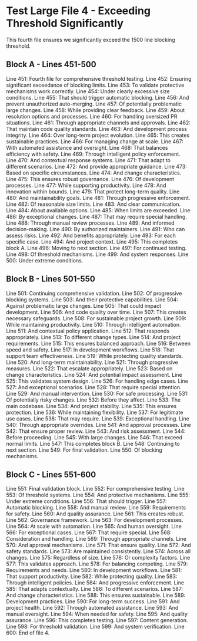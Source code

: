 # Test Large File 4 - Exceeding Threshold Significantly

This fourth file ensures we significantly exceed the 1500 line blocking threshold.

## Block A - Lines 451-500

Line 451: Fourth file for comprehensive threshold testing.
Line 452: Ensuring significant exceedance of blocking limits.
Line 453: To validate protective mechanisms work correctly.
Line 454: Under clearly excessive size conditions.
Line 455: That should trigger automatic blocking.
Line 456: And prevent unauthorized auto-merging.
Line 457: Of potentially problematic large changes.
Line 458: While providing clear feedback.
Line 459: About resolution options and processes.
Line 460: For handling oversized PR situations.
Line 461: Through appropriate channels and approvals.
Line 462: That maintain code quality standards.
Line 463: And development process integrity.
Line 464: Over long-term project evolution.
Line 465: This creates sustainable practices.
Line 466: For managing change at scale.
Line 467: With automated assistance and oversight.
Line 468: That balances efficiency with safety.
Line 469: Through intelligent policy enforcement.
Line 470: And contextual response systems.
Line 471: That adapt to different scenarios.
Line 472: And provide appropriate guidance.
Line 473: Based on specific circumstances.
Line 474: And change characteristics.
Line 475: This ensures robust governance.
Line 476: Of development processes.
Line 477: While supporting productivity.
Line 478: And innovation within bounds.
Line 479: That protect long-term quality.
Line 480: And maintainability goals.
Line 481: Through progressive enforcement.
Line 482: Of reasonable size limits.
Line 483: And clear communication.
Line 484: About available options.
Line 485: When limits are exceeded.
Line 486: By exceptional changes.
Line 487: That may require special handling.
Line 488: Through manual review processes.
Line 489: And informed decision-making.
Line 490: By authorized maintainers.
Line 491: Who can assess risks.
Line 492: And benefits appropriately.
Line 493: For each specific case.
Line 494: And project context.
Line 495: This completes block A.
Line 496: Moving to next section.
Line 497: For continued testing.
Line 498: Of threshold mechanisms.
Line 499: And system responses.
Line 500: Under extreme conditions.

## Block B - Lines 501-550

Line 501: Continuing comprehensive validation.
Line 502: Of progressive blocking systems.
Line 503: And their protective capabilities.
Line 504: Against problematic large changes.
Line 505: That could impact development.
Line 506: And code quality over time.
Line 507: This creates necessary safeguards.
Line 508: For sustainable project growth.
Line 509: While maintaining productivity.
Line 510: Through intelligent automation.
Line 511: And contextual policy application.
Line 512: That responds appropriately.
Line 513: To different change types.
Line 514: And project requirements.
Line 515: This ensures balanced approach.
Line 516: Between speed and safety.
Line 517: In development workflows.
Line 518: That support team effectiveness.
Line 519: While protecting quality standards.
Line 520: And long-term maintainability.
Line 521: Through progressive measures.
Line 522: That escalate appropriately.
Line 523: Based on change characteristics.
Line 524: And potential impact assessment.
Line 525: This validates system design.
Line 526: For handling edge cases.
Line 527: And exceptional scenarios.
Line 528: That require special attention.
Line 529: And manual intervention.
Line 530: For safe processing.
Line 531: Of potentially risky changes.
Line 532: Before they affect.
Line 533: The main codebase.
Line 534: And project stability.
Line 535: This ensures protection.
Line 536: While maintaining flexibility.
Line 537: For legitimate use cases.
Line 538: That may require.
Line 539: Exceptional handling.
Line 540: Through appropriate overrides.
Line 541: And approval processes.
Line 542: That ensure proper review.
Line 543: And risk assessment.
Line 544: Before proceeding.
Line 545: With large changes.
Line 546: That exceed normal limits.
Line 547: This completes block B.
Line 548: Continuing to next section.
Line 549: For final validation.
Line 550: Of blocking mechanisms.

## Block C - Lines 551-600

Line 551: Final validation block.
Line 552: For comprehensive testing.
Line 553: Of threshold systems.
Line 554: And protective mechanisms.
Line 555: Under extreme conditions.
Line 556: That should trigger.
Line 557: Automatic blocking.
Line 558: And manual review.
Line 559: Requirements for safety.
Line 560: And quality assurance.
Line 561: This creates robust.
Line 562: Governance framework.
Line 563: For development processes.
Line 564: At scale with automation.
Line 565: And human oversight.
Line 566: For exceptional cases.
Line 567: That require special.
Line 568: Consideration and handling.
Line 569: Through appropriate channels.
Line 570: And approval mechanisms.
Line 571: That ensure quality.
Line 572: And safety standards.
Line 573: Are maintained consistently.
Line 574: Across all changes.
Line 575: Regardless of size.
Line 576: Or complexity factors.
Line 577: This validates approach.
Line 578: For balancing competing.
Line 579: Requirements and needs.
Line 580: In development workflows.
Line 581: That support productivity.
Line 582: While protecting quality.
Line 583: Through intelligent policies.
Line 584: And progressive enforcement.
Line 585: That adapts contextually.
Line 586: To different scenarios.
Line 587: And change characteristics.
Line 588: This ensures sustainable.
Line 589: Development practices.
Line 590: For long-term success.
Line 591: And project health.
Line 592: Through automated assistance.
Line 593: And manual oversight.
Line 594: When needed for safety.
Line 595: And quality assurance.
Line 596: This completes testing.
Line 597: Content generation.
Line 598: For threshold validation.
Line 599: And system verification.
Line 600: End of file 4.
